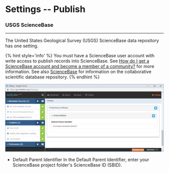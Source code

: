# Settings -- Publish
### USGS ScienceBase
---

The United States Geological Survey (USGS) ScienceBase data repository has one setting.  

{% hint style='info' %}
  You must have a ScienceBase user account with write access to publish records into ScienceBase.  See [How do I get a ScienceBase account and become a member of a community?](https://www.sciencebase.gov/about/content/how-do-i-get-sciencebase-account-and-become-member-community) for more information.  See also [ScienceBase](https://www.sciencebase.gov/about/) for information on the collaborative scientific database repository. 
{% endhint %}

![ScienceBase Publishing Settings](/assets/reference/settings/publish-sciencebase.png)

* <span class="md-element">Default Parent Identifier</span> In the Default Parent Identifier, enter your ScienceBase project folder's ScienceBase ID (SBID). 
